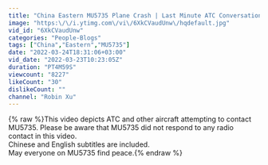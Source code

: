 ```yaml
---
title: "China Eastern MU5735 Plane Crash | Last Minute ATC Conversation"
image: "https:\/\/i.ytimg.com\/vi\/6XkCVaudUnw\/hqdefault.jpg"
vid_id: "6XkCVaudUnw"
categories: "People-Blogs"
tags: ["China","Eastern","MU5735"]
date: "2022-03-24T18:31:06+03:00"
vid_date: "2022-03-23T10:23:05Z"
duration: "PT4M59S"
viewcount: "8227"
likeCount: "30"
dislikeCount: ""
channel: "Robin Xu"
---
```

{% raw %}This video depicts ATC and other aircraft attempting to contact MU5735. Please be aware that MU5735 did not respond to any radio contact in this video.<br />Chinese and English subtitles are included.<br />May everyone on MU5735 find peace.{% endraw %}
